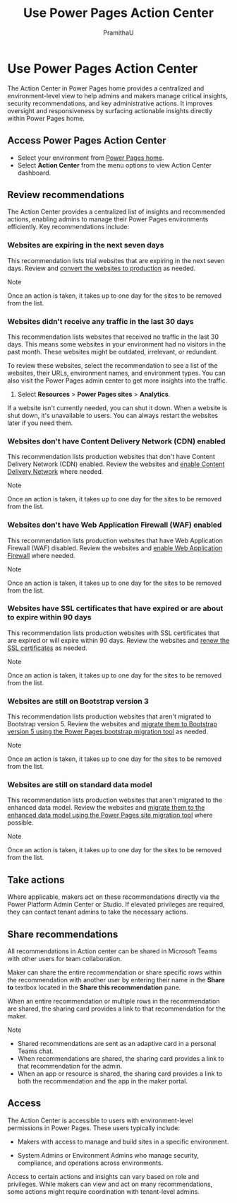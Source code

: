 ﻿---
title: Use Power Pages Action Center
description: Learn how to use the Power Pages action center to streamlines oversight and enhances responsiveness across your Power Pages experience.
ms.topic: conceptual
ms.custom: 
ms.date: 05/07/2025
ms.subservice:
author: PramithaU
ms.author: pudupa
ms.reviewer: smurkute
contributors:
    - PramithaU
    - shwetamurkute

---

# Use Power Pages Action Center

The Action Center in Power Pages home provides a centralized and environment-level view to help admins and makers manage critical insights, security recommendations, and key administrative actions. It improves oversight and responsiveness by surfacing actionable insights directly within Power Pages home.

## Access Power Pages Action Center

- Select your environment from [Power Pages home](https://make.powerpages.microsoft.com/).
- Select **Action Center** from the menu options to view Action Center dashboard.


## Review recommendations

The Action Center provides a centralized list of insights and recommended actions, enabling admins to manage their Power Pages environments efficiently. Key recommendations include: 

### Websites are expiring in the next seven days

This recommendation lists trial websites that are expiring in the next seven days. Review and [convert the websites to production](/power-pages/admin/convert-site) as needed.

> [!NOTE]
> Once an action is taken, it takes up to one day for the sites to be removed from the list.

### Websites didn't receive any traffic in the last 30 days

This recommendation lists websites that received no traffic in the last 30 days. This means some websites in your environment had no visitors in the past month. These websites might be outdated, irrelevant, or redundant.

To review these websites, select the recommendation to see a list of the websites, their URLs, environment names, and environment types. You can also visit the Power Pages admin center to get more insights into the traffic.

1. Select **Resources** > **Power Pages sites** > **Analytics**.

If a website isn't currently needed, you can shut it down. When a website is shut down, it's unavailable to users. You can always restart the websites later if you need them.

### Websites don't have Content Delivery Network (CDN) enabled

This recommendation lists production websites that don't have Content Delivery Network (CDN) enabled. Review the websites and [enable Content Delivery Network](/power-pages/configure/configure-cdn) where needed.

> [!NOTE]
> Once an action is taken, it takes up to one day for the sites to be removed from the list.

### Websites don't have Web Application Firewall (WAF) enabled

This recommendation lists production websites that have Web Application Firewall (WAF) disabled. Review the websites and [enable Web Application Firewall](/power-pages/security/configure-web-application-firewall) where needed.

> [!NOTE]
> Once an action is taken, it takes up to one day for the sites to be removed from the list.

### Websites have SSL certificates that have expired or are about to expire within 90 days

This recommendation lists production websites with SSL certificates that are expired or will expire within 90 days. Review the websites and [renew the SSL certificates](/power-pages/admin/add-custom-domain) as needed.

> [!NOTE]
> Once an action is taken, it takes up to one day for the sites to be removed from the list.

### Websites are still on Bootstrap version 3

This recommendation lists production websites that aren't migrated to Bootstrap version 5. Review the websites and [migrate them to Bootstrap version 5 using the Power Pages bootstrap migration tool](/power-pages/configure/migrate-bootstrap) as needed.

> [!NOTE]
> Once an action is taken, it takes up to one day for the sites to be removed from the list.

### Websites are still on standard data model

This recommendation lists production websites that aren't migrated to the enhanced data model. Review the websites and [migrate them to the enhanced data model using the Power Pages site migration tool](/power-pages/admin/migrate-enhanced-data-model?branch=main&branchFallbackFrom=pr-en-us-648) where possible.

> [!NOTE]
> Once an action is taken, it takes up to one day for the sites to be removed from the list.

## Take actions 

Where applicable, makers act on these recommendations directly via the Power Platform Admin Center or Studio. If elevated privileges are required, they can contact tenant admins to take the necessary actions. 

## Share recommendations

All recommendations in Action center can be shared in Microsoft Teams with other users for team collaboration.

Maker can share the entire recommendation or share specific rows within the recommendation with another user by entering their name in the **Share to** textbox located in the **Share this recommendation** pane.

When an entire recommendation or multiple rows in the recommendation are shared, the sharing card provides a link to that recommendation for the maker.

> [!NOTE]
>
> - Shared recommendations are sent as an adaptive card in a personal Teams chat.
> - When recommendations are shared, the sharing card provides a link to that recommendation for the admin.
> - When an app or resource is shared, the sharing card provides a link to both the recommendation and the app in the maker portal.

## Access 

The Action Center is accessible to users with environment-level permissions in Power Pages. These users typically include: 

- Makers with access to manage and build sites in a specific environment. 

- System Admins or Environment Admins who manage security, compliance, and operations across environments.

Access to certain actions and insights can vary based on role and privileges. While makers can view and act on many recommendations, some actions might require coordination with tenant-level admins. 

